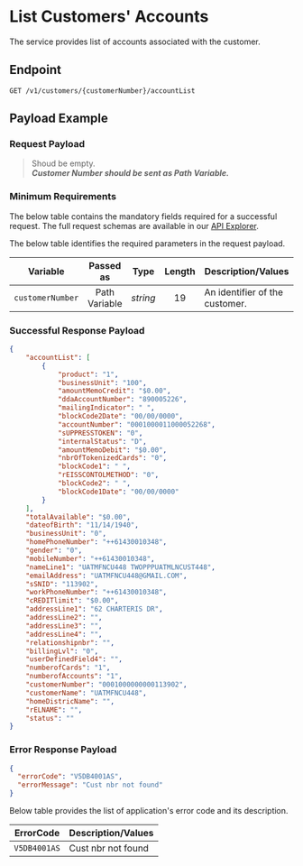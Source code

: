 # List Customers' Accounts

 The service provides list of accounts associated with the customer.

## Endpoint

`GET /v1/customers/{customerNumber}/accountList`

## Payload Example

### Request Payload

>Shoud be empty.  
***Customer Number should be sent as Path Variable.***  

### Minimum Requirements

The below table contains the mandatory fields required for a successful request. The full request schemas are available in our [API Explorer](../api/?type=get&path=/v1/customers/{customerNumber}/accountList).

The below table identifies the required parameters in the request payload.

| Variable | Passed as | Type | Length | Description/Values |
| -------- | :-------: | :--: | :------------: | ------------------ |
| `customerNumber` | Path Variable | *string* | 19 | An identifier of the customer. |

### Successful Response Payload

```json
{
    "accountList": [
        {
            "product": "1",
            "businessUnit": "100",
            "amountMemoCredit": "$0.00",
            "ddaAccountNumber": "890005226",
            "mailingIndicator": " ",
            "blockCode2Date": "00/00/0000",
            "accountNumber": "0001000011000052268",
            "sUPPRESSTOKEN": "0",
            "internalStatus": "D",
            "amountMemoDebit": "$0.00",
            "nbrOfTokenizedCards": "0",
            "blockCode1": " ",
            "rEISSCONTOLMETHOD": "0",
            "blockCode2": " ",
            "blockCode1Date": "00/00/0000"
        }
    ],
    "totalAvailable": "$0.00",
    "dateofBirth": "11/14/1940",
    "businessUnit": "0",
    "homePhoneNumber": "++61430010348",
    "gender": "0",
    "mobileNumber": "++61430010348",
    "nameLine1": "UATMFNCU448 TWOPPPUATMLNCUST448",
    "emailAddress": "UATMFNCU448@GMAIL.COM",
    "sSNID": "113902",
    "workPhoneNumber": "++61430010348",
    "cREDITlimit": "$0.00",
    "addressLine1": "62 CHARTERIS DR",
    "addressLine2": "",
    "addressLine3": "",
    "addressLine4": "",
    "relationshipnbr": "",
    "billingLvl": "0",
    "userDefinedField4": "",
    "numberofCards": "1",
    "numberofAccounts": "1",
    "customerNumber": "0001000000000113902",
    "customerName": "UATMFNCU448",
    "homeDistricName": "",    
    "rELNAME": "",
    "status": ""
}

```

### Error Response Payload

```json
{
  "errorCode": "V5DB4001AS",
  "errorMessage": "Cust nbr not found"  
}
```

Below table provides the list of application's error code and its description.

| ErrorCode |  Description/Values |
| --------  | ------------------ |
| `V5DB4001AS` |Cust nbr not found|
